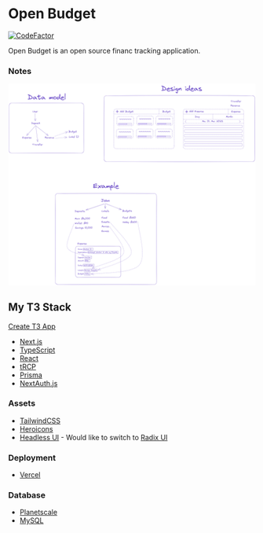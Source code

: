 # Open Budget
[![CodeFactor](https://www.codefactor.io/repository/github/renja-grotemeyer/open-budget/badge)](https://www.codefactor.io/repository/github/renja-grotemeyer/open-budget)

Open Budget is an open source financ tracking application.
<br>

### Notes
![Notes](./assets/Notes.png)

## My T3 Stack
[Create T3 App](https://create.t3.gg/)

* [Next.js](https://nextjs.org/)
* [TypeScript](https://www.typescriptlang.org/)
* [React](https://reactjs.org/)
* [tRCP](https://trpc.io/)
* [Prisma](https://www.prisma.io/)
* [NextAuth.js](https://next-auth.js.org/)

### Assets
* [TailwindCSS](https://tailwindcss.com/)
* [Heroicons](https://heroicons.com/)
* [Headless UI](https://headlessui.dev/) - Would like to switch to [Radix UI](https://www.radix-ui.com/)

### Deployment
* [Vercel](https://vercel.com/)

### Database
* [Planetscale](https://planetscale.com/)
* [MySQL](https://www.mysql.com/)
